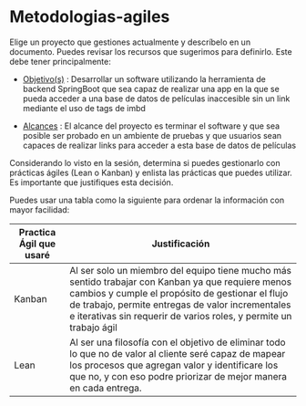 # Metodologias-agiles

Elige un proyecto que gestiones actualmente y descríbelo en un documento. Puedes revisar los recursos que sugerimos para definirlo. Este debe tener principalmente:

- [Objetivo(s)](https://blog.cool-tabs.com/es/objetivos-smart-definirlos-ejemplos/) :  Desarrollar un software utilizando la herramienta de backend SpringBoot que sea capaz de realizar una app en la que se pueda acceder a una base de datos de películas inaccesible sin un link mediante el uso de tags de imbd

- [Alcances](https://www.sinnaps.com/blog-gestion-proyectos/alcance-de-un-proyecto#:~:text=Por%20ejemplo%2C%20nuestro%20objetivo%20puede,o%20ese%20producto%20o%20servicio.) : El alcance del proyecto es terminar el software y que sea posible ser probado en un ambiente de pruebas y que usuarios sean capaces de realizar links para acceder a esta base de datos de películas

Considerando lo visto en la sesión, determina si puedes gestionarlo con prácticas ágiles (Lean o Kanban) y enlista las prácticas que puedes utilizar. Es importante que justifiques esta decisión.

Puedes usar una tabla como la siguiente para ordenar la información con mayor facilidad:

| Practica Ágil que usaré | Justificación |
| --- | --- |
| Kanban | Al ser solo un miembro del equipo tiene mucho más sentido trabajar con Kanban ya que requiere menos cambios y cumple el propósito de gestionar el flujo de trabajo, permite entregas de valor incrementales e iterativas sin requerir de varios roles, y permite un trabajo ágil |
| Lean | Al ser una filosofía con el objetivo de eliminar todo lo que no de valor al cliente seré capaz de mapear los procesos que agregan valor y identificare los que no, y con eso podre priorizar de mejor manera en cada entrega. |

